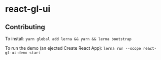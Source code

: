 # react-gl-ui

## Contributing

To install:
`yarn global add lerna && yarn && lerna bootstrap`

To run the demo (an ejected Create React App):
`lerna run --scope react-gl-ui-demo start`
